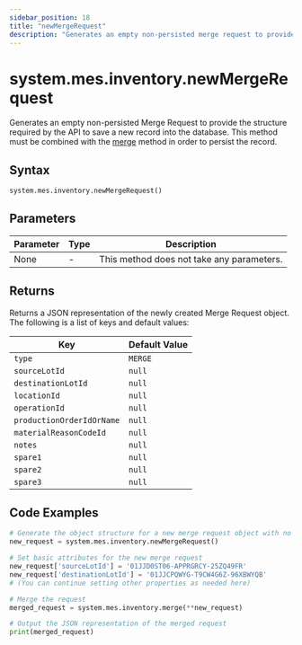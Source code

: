 ```yaml
---
sidebar_position: 18
title: "newMergeRequest"
description: "Generates an empty non-persisted merge request to provide the structure to save a new record into the database."
---
```


# system.mes.inventory.newMergeRequest

Generates an empty non-persisted Merge Request to provide the structure required by the API to save a new record into the database.
This method must be combined with the [merge](./merge) method in order to persist the record.

## Syntax

```python
system.mes.inventory.newMergeRequest()
```

## Parameters

| Parameter | Type | Description                               |
| --------- | ---- | ----------------------------------------- |
| None      | -    | This method does not take any parameters. |

## Returns

Returns a JSON representation of the newly created Merge Request object. The following is a list of keys and default values:

| Key                       | Default Value |
| ------------------------- | ------------- |
| `type`                    | `MERGE`       |
| `sourceLotId`             | `null`        |
| `destinationLotId`        | `null`        |
| `locationId`              | `null`        |
| `operationId`             | `null`        |
| `productionOrderIdOrName` | `null`        |
| `materialReasonCodeId`    | `null`        |
| `notes`                   | `null`        |
| `spare1`                  | `null`        |
| `spare2`                  | `null`        |
| `spare3`                  | `null`        |

## Code Examples

```python
# Generate the object structure for a new merge request object with no initial arguments
new_request = system.mes.inventory.newMergeRequest()

# Set basic attributes for the new merge request
new_request['sourceLotId'] = '01JJD0ST06-APPRGRCY-25ZQ49FR'
new_request['destinationLotId'] = '01JJCPQWYG-T9CW4G6Z-96XBWYQB'
# (You can continue setting other properties as needed here)

# Merge the request
merged_request = system.mes.inventory.merge(**new_request)

# Output the JSON representation of the merged request
print(merged_request)
```

